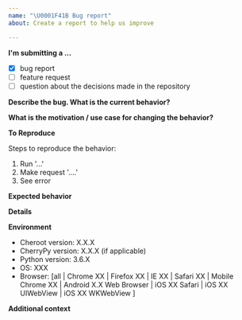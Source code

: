```yaml
---
name: "\U0001F41B Bug report"
about: Create a report to help us improve

---
```


<!--
Thanks for filing an issue!  Please keep keep issues limited to bug reports,
feature requests, and other general issues. For support questions, please feel
free to reach out on stackoverflow:
https://stackoverflow.com/questions/tagged/cheroot+or+cherrypy
-->
**I'm submitting a ...**
- [X] bug report
- [ ] feature request
- [ ] question about the decisions made in the repository

**Describe the bug. What is the current behavior?**
<!--
A clear and concise description of what the bug is.
-->

**What is the motivation / use case for changing the behavior?**


**To Reproduce**
<!--
Please provide the steps to reproduce and if possible a screenshots and logs of the problem. If you can, show us your code.
-->
Steps to reproduce the behavior:
1. Run '...'
2. Make request '....'
3. See error

**Expected behavior**
<!--
A clear and concise description of what you expected to happen.
-->

**Details**
<!--
If applicable, add tracebacks/logs to help explain your problem.
-->

**Environment**
<!--
Please complete the following information:
-->
- Cheroot version: X.X.X
- CherryPy version: X.X.X (if applicable)
- Python version: 3.6.X
- OS: XXX
- Browser: [all | Chrome XX | Firefox XX | IE XX | Safari XX | Mobile Chrome XX | Android X.X Web Browser | iOS XX Safari | iOS XX UIWebView | iOS XX WKWebView ]

**Additional context**
<!--
Add any other context about the problem here.
(e.g. detailed explanation, tracebacks, related issues, suggestions how to fix, links for us to have context, e.g. stackoverflow, gitter, etc.)
-->
